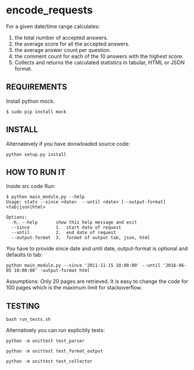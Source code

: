# encode_requests

For a given date/time range calculates:

1. the total number of accepted answers.
2. the average score for all the accepted answers.
3. the average answer count per question.
4. the comment count for each of the 10 answers with the highest score.
5. Collects and returns the calculated statistics in tabular, HTML or JSON format.

## REQUIREMENTS
Install python mock.
```
$ sudo pip install mock
```

## INSTALL
Alternatevely if you have donwloaded source code:
```
python setup.py install
```
## HOW TO RUN IT
Inside src code Run:
```
$ python main_module.py --help
Usage: stats --since <date>  --until <date> [--output-format] <tab|json|html>

Options:
  -h, --help       show this help message and exit
  --since          1.  start date of request
  --until          2.  end date of request
  --output-format  3.  format of output tab, json, html
```
You have to provide since date and until date, output-format is optional and defaults to tab:
```
python main_module.py --since '2011-11-15 10:00:00' --until '2016-06-05 10:00:00' -output-format html
```

Assumptions: 
Only 20 pages are retrieved. It is easy to change the code for 100 pages which is the maximum limit for stackoverflow.

## TESTING
```
bash run_tests.sh
```
Alternatively you can run explicitily tests:
```
python -m unittest test_parser
```
```
python -m unittest test_format_output
```
```
python -m unittest test_collector
```
